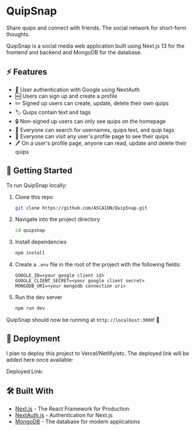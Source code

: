 
# QuipSnap

Share quips and connect with friends. The social network for short-form thoughts.

QuipSnap is a social media web application built using Next.js 13 for the frontend and backend and MongoDB for the database.


## ⚡️ Features

- 👤 User authentication with Google using NextAuth
- 🆕 Users can sign up and create a profile
- ✏️ Signed up users can create, update, delete their own quips
- 🏷️ Quips contain text and tags
- 🔒 Non-signed up users can only see quips on the homepage
- 🔎 Everyone can search for usernames, quips text, and quip tags
- 👀 Everyone can visit any user's profile page to see their quips
- 🖊️ On a user's profile page, anyone can read, update and delete their quips

## 🚀 Getting Started

To run QuipSnap locally:

1. Clone this repo
   ```sh
   git clone https://github.com/ASCA1ON/QuipSnap.git
   ```

2. Navigate into the project directory
   ```sh
   cd quipsnap
   ```

3. Install dependencies
   ```sh
   npm install
   ```

4. Create a `.env` file in the root of the project with the following fields:

   ```
   GOOGLE_ID=<your google client id>
   GOOGLE_CLIENT_SECRET=<your google client secret>  
   MONGODB_URI=<your mongodb connection uri>
   ```

5. Run the dev server
   ```sh
   npm run dev
   ```

QuipSnap should now be running at `http://localhost:3000`! 🎉

## 🚢 Deployment

I plan to deploy this project to Vercel/Netlify/etc. The deployed link will be added here once available:

Deployed Link:

## 🛠 Built With

- [Next.js](https://nextjs.org/) - The React Framework for Production
- [NextAuth.js](https://next-auth.js.org/) - Authentication for Next.js 
- [MongoDB](https://www.mongodb.com/) - The database for modern applications
